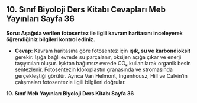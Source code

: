 ## 10. Sınıf Biyoloji Ders Kitabı Cevapları Meb Yayınları Sayfa 36

**Soru: Aşağıda verilen fotosentez ile ilgili kavram haritasını inceleyerek öğrendiğiniz bilgileri kontrol ediniz.**

* **Cevap**: Kavram haritasına göre fotosentez için **ışık, su ve karbondioksit** gerekir. Işığa bağlı evrede su parçalanır, oksijen açığa çıkar ve enerji taşıyıcıları oluşur. Işıktan bağımsız evrede CO₂ kullanılarak organik besin sentezlenir. Fotosentezin kloroplastın granasında ve stromasında gerçekleştiği görülür. Ayrıca Van Helmont, Ingenhousz, Hill ve Calvin’in çalışmaları fotosentezle ilgili bilgileri doğrular.

**10. Sınıf Meb Yayınları Biyoloji Ders Kitabı Sayfa 36**